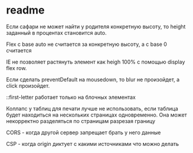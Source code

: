 # readme

Если сафари не может найти у родителя конкретную высоту, то height заданный в процентах становится auto.

Flex с base auto не считается за конкретную высоту, а с base 0 считается

IE не позволяет растянуть элемент как heigh 100% с помощью display flex row.

Если сделать preventDefault на mousedown, то blur не произойдет, а click произойдет.

::first-letter работает только на блочных элементах

Коллапс у таблиц для печати лучше не использовать, если таблица будет находиться на нескольких страницах одновременно. Она может некорректно разделяться по страницам разрезая границу

CORS - когда другой сервер запрещает брать у него данные

CSP - когда origin диктует с какими источниками что можно делать
